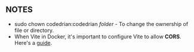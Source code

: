 
## NOTES
- sudo chown codedrian:codedrian *folder* - To change the ownership of file or directory.
- When Vite in Docker, it's important to configure Vite to allow **CORS**. Here's a [guide](https://medium.com/@brian978_dev/how-to-setup-laravel-vite-in-a-docker-container-bb3f9de4aad4).
